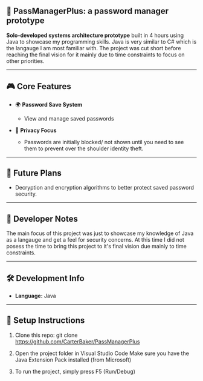 ## 🧩 PassManagerPlus: a password manager prototype

**Solo-developed systems architecture prototype** built in 4 hours using Java to showcase my programming skills. Java is very
similar to C# which is the langauge I am most familiar with. The project was cut short before reaching the final vision for it
mainly due to time constraints to focus on other priorities.

---

## 🎮 Core Features

- 🌍 **Password Save System**  
  - View and manage saved passwords

- 🧙 **Privacy Focus**  
  - Passwords are initially blocked/ not shown until you need to see them to prevent over the shoulder identity theft.

---

## 🔮 Future Plans
  - Decryption and encryption algorithms to better protect saved password security.

---

## 🧠 Developer Notes

  The main focus of this project was just to showcase my knowledge of Java as a langauge and get a feel for security concerns.
  At this time I did not posess the time to bring this project to it's final vision due mainly to time constraints.

---

## 🛠 Development Info

- **Language:** Java

---

## 🧰 Setup Instructions

1. Clone this repo:
    git clone https://github.com/CarterBaker/PassManagerPlus 

2. Open the project folder in Visual Studio Code
    Make sure you have the Java Extension Pack installed (from Microsoft)

3. To run the project, simply press F5 (Run/Debug)